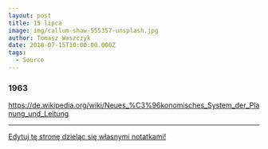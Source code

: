```yaml
---
layout: post
title: 15 lipca
image: img/callum-shaw-555357-unsplash.jpg
author: Tomasz Waszczyk
date: 2018-07-15T10:00:00.000Z
tags:
  - Source
---
```


### 1963

https://de.wikipedia.org/wiki/Neues_%C3%96konomisches_System_der_Planung_und_Leitung

---

<a href="https://github.com/TomaszWaszczyk/historia.waszczyk.com/edit/master/src/content/july-15.md" target="_blank">Edytuj tę stronę dzieląc się własnymi notatkami!</a>